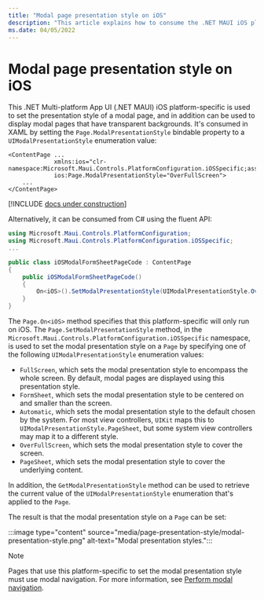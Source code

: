 ```yaml
---
title: "Modal page presentation style on iOS"
description: "This article explains how to consume the .NET MAUI iOS platform-specific that sets the presentation style of a modal page."
ms.date: 04/05/2022
---
```


# Modal page presentation style on iOS

This .NET Multi-platform App UI (.NET MAUI) iOS platform-specific is used to set the presentation style of a modal page, and in addition can be used to display modal pages that have transparent backgrounds. It's consumed in XAML by setting the `Page.ModalPresentationStyle` bindable property to a `UIModalPresentationStyle` enumeration value:

```xaml
<ContentPage ...
             xmlns:ios="clr-namespace:Microsoft.Maui.Controls.PlatformConfiguration.iOSSpecific;assembly=Microsoft.Maui.Controls"
             ios:Page.ModalPresentationStyle="OverFullScreen">
    ...
</ContentPage>
```

[!INCLUDE [docs under construction](~/includes/preview-note.md)]

Alternatively, it can be consumed from C# using the fluent API:

```csharp
using Microsoft.Maui.Controls.PlatformConfiguration;
using Microsoft.Maui.Controls.PlatformConfiguration.iOSSpecific;
...

public class iOSModalFormSheetPageCode : ContentPage
{
    public iOSModalFormSheetPageCode()
    {
        On<iOS>().SetModalPresentationStyle(UIModalPresentationStyle.OverFullScreen);
    }
}
```

The `Page.On<iOS>` method specifies that this platform-specific will only run on iOS. The `Page.SetModalPresentationStyle` method, in the `Microsoft.Maui.Controls.PlatformConfiguration.iOSSpecific` namespace, is used to set the modal presentation style on a `Page` by specifying one of the following `UIModalPresentationStyle` enumeration values:

- `FullScreen`, which sets the modal presentation style to encompass the whole screen. By default, modal pages are displayed using this presentation style.
- `FormSheet`, which sets the modal presentation style to be centered on and smaller than the screen.
- `Automatic`, which sets the modal presentation style to the default chosen by the system. For most view controllers, `UIKit` maps this to `UIModalPresentationStyle.PageSheet`, but some system view controllers may map it to a different style.
- `OverFullScreen`, which sets the modal presentation style to cover the screen.
- `PageSheet`, which sets the modal presentation style to cover the underlying content.

In addition, the `GetModalPresentationStyle` method can be used to retrieve the current value of the `UIModalPresentationStyle` enumeration that's applied to the `Page`.

The result is that the modal presentation style on a `Page` can be set:

:::image type="content" source="media/page-presentation-style/modal-presentation-style.png" alt-text="Modal presentation styles.":::

> [!NOTE]
> Pages that use this platform-specific to set the modal presentation style must use modal navigation. For more information, see [Perform modal navigation](~/user-interface/pages/navigationpage.md#perform-modal-navigation).
